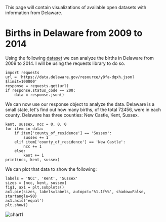 This page will contain visualizations of available open datasets with information from Delaware.

# Births in Delaware from 2009 to 2014
Using the following [dataset](https://dev.socrata.com/foundry/data.delaware.gov/y8fa-dqxh) we can analyze the births in Delaware from 2009 to 2014. I will be using the requests library to do so.

    import requests
    url = 'https://data.delaware.gov/resource/y8fa-dqxh.json?$limit=100000'
    response = requests.get(url)
    if response.status_code == 200:
        data = response.json()

We can now use our response object to analyze the data. Delaware is a small state, let's find out how many births, of the total 72456, were in each county. Delaware has three counties: New Castle, Kent, Sussex.

    kent, sussex, ncc = 0, 0, 0
    for item in data:
        if item['county_of_residence'] == 'Sussex':
            sussex += 1
        elif item['county_of_residence'] == 'New Castle':
            ncc += 1
        else:
            kent += 1
    print(ncc, kent, sussex)

We can plot that data to show the following:


    labels = 'NCC', 'Kent', 'Sussex'
    sizes = [ncc, kent, sussex]
    fig1, ax1 = plt.subplots()
    ax1.pie(sizes, labels=labels, autopct='%1.1f%%', shadow=False, startangle=90)
    ax1.axis('equal')
    plt.show()
![chart1](http://i.imgur.com/5qki6p6.png)
